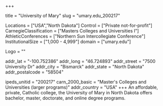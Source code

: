 
+++

title = "University of Mary"
slug = "umary.edu_200217"

Locations = ["USA","North Dakota"]
Control = ["Private not-for-profit"]
CarnegieClassification = ["Masters Colleges and Universities I"]
AthleticConferences = ["Northern Sun Intercollegiate Conference"]
InstitutionalSize = ["1,000 - 4,999"]
domain = ["umary.edu"]

Logo = ""

addr_lat = "-100.752386"
addr_long = "46.724893"
addr_street = "7500 University Dr"
addr_city = "Bismarck"
addr_state = "North Dakota"
addr_postalcode = "58504"

ipeds_unitid = "200217"
carn_2000_basic = "Master's Colleges and Universities (larger programs)"
addr_country = "USA"
+++
    An affordable, private, Catholic college, the University of Mary in North Dakota offers bachelor, master, doctorate, and online degree programs.
